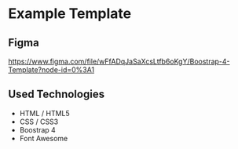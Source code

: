 # Example Template

## Figma
https://www.figma.com/file/wFfADqJaSaXcsLtfb6oKgY/Boostrap-4-Template?node-id=0%3A1

## Used Technologies
- HTML / HTML5
- CSS / CSS3
- Boostrap 4
- Font Awesome